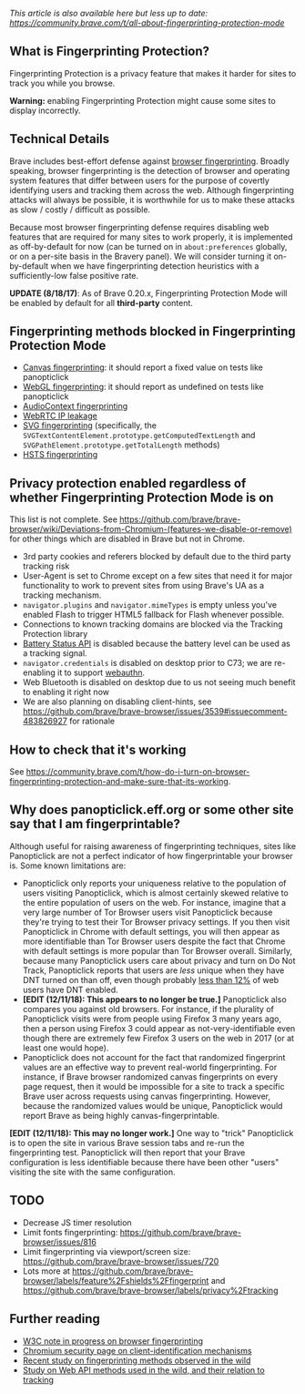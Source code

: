 *This article is also available here but less up to date: https://community.brave.com/t/all-about-fingerprinting-protection-mode*

## What is Fingerprinting Protection?

Fingerprinting Protection is a privacy feature that makes it harder for sites to track you while you browse.

**Warning:** enabling Fingerprinting Protection might cause some sites to display incorrectly.

## Technical Details

Brave includes best-effort defense against [browser fingerprinting](https://www.torproject.org/projects/torbrowser/design/#fingerprinting-linkability). Broadly speaking, browser fingerprinting is the detection of browser and operating system features that differ between users for the purpose of covertly identifying users and tracking them across the web. Although fingerprinting attacks will always be possible, it is worthwhile for us to make these attacks as slow / costly / difficult as possible.

Because most browser fingerprinting defense requires disabling web features that are required for many sites to work properly, it is implemented as off-by-default for now (can be turned on in `about:preferences` globally, or on a per-site basis in the Bravery panel). We will consider turning it on-by-default when we have fingerprinting detection heuristics with a sufficiently-low false positive rate.

**UPDATE (8/18/17)**: As of Brave 0.20.x, Fingerprinting Protection Mode will be enabled by default for all **third-party** content.

## Fingerprinting methods blocked in Fingerprinting Protection Mode

* [Canvas fingerprinting](https://www.browserleaks.com/canvas): it should report a fixed value on tests like panopticlick
* [WebGL fingerprinting](https://amiunique.org/faq): it should report as undefined on tests like panopticlick
* [AudioContext fingerprinting](https://audiofingerprint.openwpm.com/)
* [WebRTC IP leakage](https://github.com/brave/browser-laptop/issues/260)
* [SVG fingerprinting](https://github.com/brave/browser-laptop/issues/10288) (specifically, the `SVGTextContentElement.prototype.getComputedTextLength` and `SVGPathElement.prototype.getTotalLength` methods)
* [HSTS fingerprinting](https://github.com/brave/brave-browser/issues/3419)

## Privacy protection enabled regardless of whether Fingerprinting Protection Mode is on

This list is not complete. See https://github.com/brave/brave-browser/wiki/Deviations-from-Chromium-(features-we-disable-or-remove) for other things which are disabled in Brave but not in Chrome.

* 3rd party cookies and referers blocked by default due to the third party tracking risk
* User-Agent is set to Chrome except on a few sites that need it for major functionality to work to prevent sites from using Brave's UA as a tracking mechanism.
* `navigator.plugins` and `navigator.mimeTypes` is empty unless you've enabled Flash to trigger HTML5 fallback for Flash whenever possible.
* Connections to known tracking domains are blocked via the Tracking Protection library
* [Battery Status API](https://github.com/brave/browser-laptop/issues/1885) is disabled because the battery level can be used as a tracking signal.
* `navigator.credentials` is disabled on desktop prior to C73; we are re-enabling it to support [webauthn](https://hacks.mozilla.org/2018/01/using-hardware-token-based-2fa-with-the-webauthn-api/).
* Web Bluetooth is disabled on desktop due to us not seeing much benefit to enabling it right now
* We are also planning on disabling client-hints, see https://github.com/brave/brave-browser/issues/3539#issuecomment-483826927 for rationale

## How to check that it's working

See https://community.brave.com/t/how-do-i-turn-on-browser-fingerprinting-protection-and-make-sure-that-its-working.

## Why does panopticlick.eff.org or some other site say that I am fingerprintable?

Although useful for raising awareness of fingerprinting techniques, sites like Panopticlick are not a perfect indicator of how fingerprintable your browser is. Some known limitations are:

* Panopticlick only reports your uniqueness relative to the population of users visiting Panopticlick, which is almost certainly skewed relative to the entire population of users on the web. For instance, imagine that a very large number of Tor Browser users visit Panopticlick because they're trying to test their Tor Browser privacy settings. If you then visit Panopticlick in Chrome with default settings, you will then appear as more identifiable than Tor Browser users despite the fact that Chrome with default settings is more popular than Tor Browser overall. Similarly, because many Panopticlick users care about privacy and turn on Do Not Track, Panopticlick reports that users are *less* unique when they have DNT turned on than off, even though probably [less than 12%](https://blog.mozilla.org/netpolicy/2013/05/03/mozillas-new-do-not-track-dashboard-firefox-users-continue-to-seek-out-and-enable-dnt/) of web users have DNT enabled.
* **[EDIT (12/11/18): This appears to no longer be true.]** Panopticlick also compares you against old browsers. For instance, if the plurality of Panopticlick visits were from people using Firefox 3 many years ago, then a person using Firefox 3 could appear as not-very-identifiable even though there are extremely few Firefox 3 users on the web in 2017 (or at least one would hope).
* Panopticlick does not account for the fact that randomized fingerprint values are an effective way to prevent real-world fingerprinting. For instance, if Brave browser randomized canvas fingerprints on every page request, then it would be impossible for a site to track a specific Brave user across requests using canvas fingerprinting. However, because the randomized values would be unique, Panopticlick would report Brave as being highly canvas-fingerprintable.

**[EDIT (12/11/18): This may no longer work.]** One way to "trick" Panopticlick is to open the site in various Brave session tabs and re-run the fingerprinting test. Panopticlick will then report that your Brave configuration is less identifiable because there have been other "users" visiting the site with the same configuration.

## TODO

* Decrease JS timer resolution
* Limit fonts fingerprinting: https://github.com/brave/brave-browser/issues/816
* Limit fingerprinting via viewport/screen size: https://github.com/brave/brave-browser/issues/720
* Lots more at https://github.com/brave/brave-browser/labels/feature%2Fshields%2Ffingerprint and https://github.com/brave/brave-browser/labels/privacy%2Ftracking

## Further reading
* [W3C note in progress on browser fingerprinting](https://w3c.github.io/fingerprinting-guidance/)
* [Chromium security page on client-identification mechanisms](https://sites.google.com/a/chromium.org/dev/Home/chromium-security/client-identification-mechanisms)
* [Recent study on fingerprinting methods observed in the wild](http://randomwalker.info/publications/OpenWPM_1_million_site_tracking_measurement.pdf)
* [Study on Web API methods used in the wild, and their relation to tracking](https://www.cs.uic.edu/%7Epsnyder/static/papers/Browser_Feature_Usage_on_the_Modern_Web.pdf)
